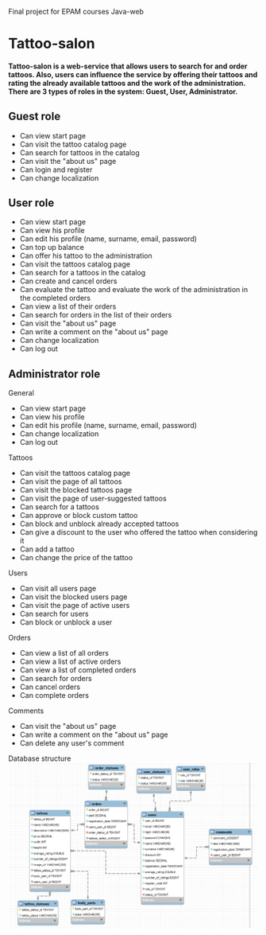 Final project for EPAM courses Java-web

# Tattoo-salon

#### Tattoo-salon is a web-service that allows users to search for and order tattoos. Also, users can influence the service by offering their tattoos and rating the already available tattoos and the work of the administration. There are 3 types of roles in the system: Guest, User, Administrator.

## Guest role
- Can view start page
- Can visit the tattoo catalog page
- Can search for tattoos in the catalog
- Can visit the "about us" page
- Can login and register
- Can change localization
## User role
- Can view start page
- Can view his profile
- Can edit his profile (name, surname, email, password)
- Can top up balance
- Can offer his tattoo to the administration
- Can visit the tattoos catalog page
- Can search for a tattoos in the catalog
- Can create and cancel orders
- Can evaluate the tattoo and evaluate the work of the administration in the completed orders
- Can view a list of their orders
- Can search for orders in the list of their orders
- Can visit the "about us" page
- Can write a comment on the "about us" page
- Can change localization
- Can log out
## Administrator role
General
- Can view start page
- Can view his profile
- Can edit his profile (name, surname, email, password)
- Can change localization
- Can log out

Tattoos
- Can visit the tattoos catalog page
- Can visit the page of all tattoos
- Can visit the blocked tattoos page
- Can visit the page of user-suggested tattoos
- Can search for a tattoos
- Can approve or block custom tattoo
- Can block and unblock already accepted tattoos
- Can give a discount to the user who offered the tattoo when considering it
- Can add a tattoo
- Can change the price of the tattoo

Users
- Can visit all users page
- Can visit the blocked users page
- Can visit the page of active users
- Can search for users
- Can block or unblock a user

Orders
- Can view a list of all orders
- Can view a list of active orders
- Can view a list of completed orders
- Can search for orders
- Can cancel orders
- Can complete orders

Comments
- Can visit the "about us" page
- Can write a comment on the "about us" page
- Can delete any user's comment

Database structure
![database](sql/image.png)
